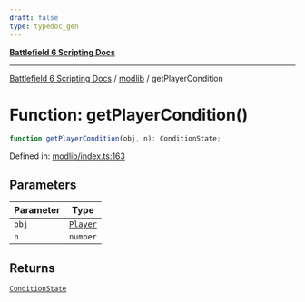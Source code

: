 ```yaml
---
draft: false
type: typedoc_gen
---
```


[**Battlefield 6 Scripting Docs**](../../_index.md)

***

[Battlefield 6 Scripting Docs](../../_index.md) / [modlib](../_index.md) / getPlayerCondition

# Function: getPlayerCondition()

```ts
function getPlayerCondition(obj, n): ConditionState;
```

Defined in: [modlib/index.ts:163](https://github.com/battlefield-portal-community/portal-docs/blob/ff09b2690670f74de7e97198022e5a97ff1161ff/generators/santiago/modlib/index.ts#L163)

## Parameters

| Parameter | Type |
| ------ | ------ |
| `obj` | [`Player`](../../mod/mod/Player/_index.md) |
| `n` | `number` |

## Returns

[`ConditionState`](../ConditionState/_index.md)
